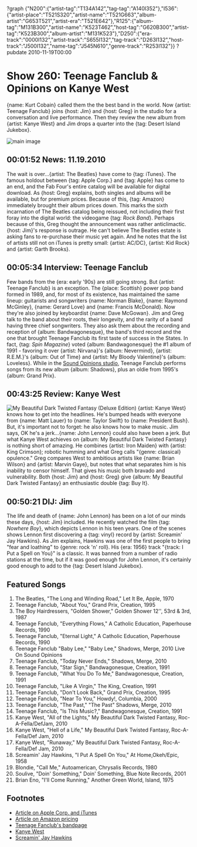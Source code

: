 ?graph {"N200":{"artist-tag":"T134A142","tag-tag":"A140I352"},"I536":{"artist-place":"T521S320","artist-name":"T521G663","album-artist":"G653T521","artist-era":"T521E642"},"R125":{"album-tag":"M131B300","artist-name":"K523T462","host-tag":"G620B300","artist-tag":"K523B300","album-artist":"M131K523"},"D250":{"era-track":"0000I132","artist-track":"S655I132","tag-track":"D263I132","host-track":"J500I132","name-tag":"J545N610","genre-track":"R253I132"}}
?pubdate 2010-11-19T00:00

# Show 260: Teenage Fanclub & Opinions on Kanye West
{name: Kurt Cobain} called them the the best band in the world. Now {artist: Teenage Fanclub} joins {host: Jim} and {host: Greg} in the studio for a conversation and live performance. Then they review the new album from {artist: Kanye West} and Jim drops a quarter into the {tag: Desert Island Jukebox}.

![main image](http://static.soundopinions.org/images/2011/teenagefanclub.jpg)

## 00:01:52 News: 11.19.2010
The wait is over...{artist: The Beatles} have come to {tag: iTunes}. The famous holdout between {tag: Apple Corp.} and {tag: Apple} has come to an end, and the Fab Four's entire catalog will be available for digital download. As {host: Greg} explains, both singles and albums will be available, but for premium prices. Because of this, {tag: Amazon} immediately brought their album prices down. This marks the sixth incarnation of The Beatles catalog being reissued, not including their first foray into the digital world: the videogame {tag: *Rock Band*}. Perhaps because of this, Greg thought the announcement was rather anticlimactic. {host: Jim}'s response is outrage. He can't believe The Beatles estate is asking fans to re-purchase their music yet again. And he notes that the list of artists still not on iTunes is pretty small: {artist: AC/DC}, {artist: Kid Rock} and {artist: Garth Brooks}.

## 00:05:34 Interview: Teenage Fanclub
Few bands from the {era: early '90s} are still going strong. But {artist: Teenage Fanclub} is an exception. The {place: Scottish} power pop band formed in 1989, and, for most of its existence, has maintained the same lineup: guitarists and songwriters {name: Norman Blake}, {name: Raymond McGinley}, {name: Gerard Love} and {name: Francis McDonald}. Now they're also joined by keyboardist {name: Dave McGowan}. Jim and Greg talk to the band about their roots, their longevity, and the rarity of a band having three chief songwriters. They also ask them about the recording and reception of {album: Bandwagonesque}, the band's third record and the one that brought Teenage Fanclub its first taste of success in the States. In fact, {tag: *Spin Magazine*} voted {album: Bandwagonesque} the #1 album of 1991 - favoring it over {artist: Nirvana}'s {album: Nevermind}, {artist: R.E.M.}'s {album: Out of Time} and {artist: My Bloody Valentine}'s {album: Loveless}. While in the [Sound Opinions studio](https://www.flickr.com/photos/soundopinions/sets/72157625026243409/), Teenage Fanclub performs songs from its new album {album: Shadows}, plus an oldie from 1995's {album: Grand Prix}. 


## 00:43:25 Review: Kanye West
![My Beautiful Dark Twisted Fantasy (Deluxe Edition)](http://is2.mzstatic.com/image/thumb/Music/v4/b2/78/55/b27855bd-7f3f-a132-799d-923898282653/source/600x600bb.jpg "2715720/403939300")
{artist: Kanye West} knows how to get into the headlines. He's bumped heads with everyone from {name: Matt Lauer} to {name: Taylor Swift} to {name: President Bush}. But, it's important not to forget: he also knows how to make music. Jim says, OK he's a jerk...{name: John Lennon} could also have been a jerk. But what Kanye West achieves on {album: My Beautiful Dark Twisted Fantasy} is nothing short of amazing. He combines {artist: Iron Maiden} with {artist: King Crimson}; robotic humming and what Greg calls "{genre: classical} opulence." Greg compares West to ambitious artists like {name: Brian Wilson} and {artist: Marvin Gaye}, but notes that what separates him is his inability to censor himself. That gives his music both bravado and vulnerability. Both {host: Jim} and {host: Greg} give {album: My Beautiful Dark Twisted Fantasy} an enthusiastic double {tag: Buy It}.

## 00:50:21 DIJ: Jim
The life and death of {name: John Lennon} has been on a lot of our minds these days, {host: Jim} included. He recently watched the film {tag: *Nowhere Boy*}, which depicts Lennon in his teen years. One of the scenes shows Lennon first discovering a {tag: vinyl} record by {artist: Screamin' Jay Hawkins}. As Jim explains, Hawkins was one of the first people to bring "fear and loathing" to {genre: rock 'n' roll}. His {era: 1956} track "{track: I Put a Spell on You}" is a classic. It was banned from a number of radio stations at the time, but if it was good enough for John Lennon, it's certainly good enough to add to the {tag: Desert Island Jukebox}.


## Featured Songs
1. The Beatles, "The Long and Winding Road," Let It Be, Apple, 1970
2. Teenage Fanclub, "About You," Grand Prix, Creation, 1995
3. The Boy Hairdressers, "Golden Shower," Golden Shower 12'', 53rd & 3rd, 1987
4. Teenage Fanclub, "Everything Flows," A Catholic Education, Paperhouse Records, 1990
5. Teenage Fanclub, "Eternal Light," A Catholic Education, Paperhouse Records, 1990
6. Teenage Fanclub "Baby Lee," "Baby Lee," Shadows, Merge, 2010 Live On Sound Opinions
7. Teenage Fanclub, "Today Never Ends," Shadows, Merge, 2010
8. Teenage Fanclub, "Star Sign," Bandwagonesque, Creation, 1991
9. Teenage Fanclub, "What You Do To Me," Bandwagonesque, Creation, 1991
10. Teenage Fanclub, "Like A Virgin," The King, Creation, 1991
11. Teenage Fanclub, "Don't Look Back," Grand Prix, Creation, 1995
12. Teenage Fanclub, "Near To You," Howdy!, Columbia, 2000
13. Teenage Fanclub, "The Past," "The Past" Shadows, Merge, 2010 
14. Teenage Fanclub, "Is This Music?," Bandwagonesque, Creation, 1991
15. Kanye West, "All of the Lights," My Beautiful Dark Twisted Fantasy, Roc-A-Fella/DefJam, 2010
16. Kanye West, "Hell of a Life," My Beautiful Dark Twisted Fantasy, Roc-A-Fella/Def Jam, 2010
17. Kanye West, "Runaway," My Beautiful Dark Twisted Fantasy, Roc-A-Fella/Def Jam, 2010
18. Screamin' Jay Hawkins, "I Put A Spell On You," At Home,Okeh/Epic, 1958
19. Blondie, "Call Me," Autoamerican, Chrysalis Records, 1980
20. Soulive, "Doin' Something," Doin' Something, Blue Note Records, 2001
21. Brian Eno, "I'll Come Running," Another Green World, Island, 1975

## Footnotes
- [Article on Apple Corp. and iTunes](http://www.washingtonpost.com/wp-dyn/content/article/2010/11/16/AR2010111606950.html)
- [Article on Amazon pricing](http://www.techflash.com/seattle/2010/11/amazon-starts-beatles-price-war-with.html)
- [Teenage Fanclub's bandpage](http://www.teenagefanclub.com/)
- [Kanye West](http://www.kanyewest.com/)
- [Screamin' Jay Hawkins](http://www.allmusic.com/artist/screamin-jay-hawkins-p85200)
